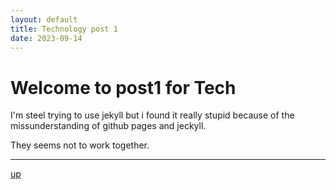 ```yaml
---
layout: default
title: Technology post 1
date: 2023-09-14
---
```


# Welcome to post1 for Tech

I'm steel trying to use jekyll but i found it really stupid because of the missunderstanding of github pages and jeckyll.

They seems not to work together.

---

[up](./)
